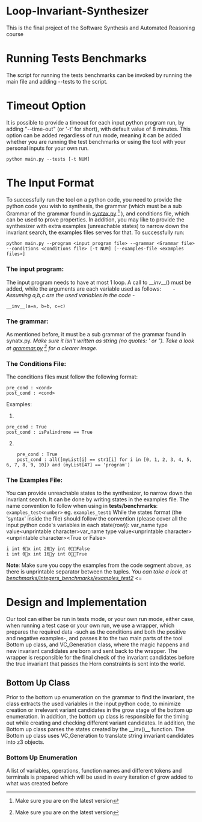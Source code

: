 # Loop-Invariant-Synthesizer
This is the final project of the Software Synthesis and Automated Reasoning course

# Running Tests Benchmarks
The script for running the tests benchmarks can be invoked by running the main file and adding --tests to the script.

# Timeout Option
It is possible to provide a timeout for each input python program run, by adding "--time-out" (or '-t' for short), with default value of 8 minutes.
This option can be added regardless of run mode, meaning it can be added whether you are running the test benchmarks or using the tool with your personal inputs for your own run.

    python main.py --tests [-t NUM]

# The Input Format
To successfully run the tool on a python code, you need to provide the python code you wish to synthesis, the grammar (which must be a sub Grammar of the grammar found in [syntax.py](https://github.com/AbuJabal-Hussein/Loop-Invariant-Synthesizer/blob/dev/syntax.py) [^1] ), and conditions file, which can be used to prove properties. 
In addition, you may like to provide the synthesizer with extra examples (unreachable states) to narrow down the invariant search, the examples files serves for that.
To successfully run: 

    python main.py --program <input program file> --grammar <Grammar file> --conditions <conditions file> [-t NUM] [--examples-file <examples files>]
### The input program:
The input program needs to have at most 1 loop. A call to \___inv_\__() must be added, while the arguments are each variable used as follows:
&nbsp;&nbsp;&nbsp;&nbsp;&nbsp;&nbsp; _- Assuming a,b,c are the used variables in the code -_

    __inv__(a=a, b=b, c=c)
### The grammar:
As mentioned before, it must be a sub grammar of the grammar found in synatx.py.
_Make sure it isn't written as string (no quotes: ' or  "). Take a look at [grammar.py](https://github.com/AbuJabal-Hussein/Loop-Invariant-Synthesizer/blob/dev/benchmarks/integers_benchmark/grammar) [^1] for a clearer image._
### The Conditions File:
The conditions files must follow the following format:

    pre_cond : <cond>
    post_cond : <cond>
Examples: 

1)

    pre_cond : True
    post_cond : isPalindrome == True

2)  
``` 
    pre_cond : True
    post_cond : all([myList[i] == str1[i] for i in [0, 1, 2, 3, 4, 5, 6, 7, 8, 9, 10]) and (myList[47] == 'program')
 ```

### The Examples File:
You can provide unreachable states to the synthesizer, to narrow down the invariant search. It can be done by writing states in the examples file.
The name convention to follow when using in **tests/benchmarks**: `examples_test<number>`  eg. `examples_test1` 
While the states format (the 'syntax' inside the file) should follow the convention (please cover all the input python code's variables in each state(row)):
var_name type value\<unprintable character>var_name type value\<unprintable character>\<unprintable character>\<True or False> 

    i int 6x int 20y int 0False
    i int 0x int 16y int 0True
**Note**: Make sure you copy the examples from the code segment above, as there is unprintable separator between the tuples.
_You can take a look at [benchmarks/integers_benchmarks/examples_test2](https://github.com/AbuJabal-Hussein/Loop-Invariant-Synthesizer/blob/dev/benchmarks/integers_benchmarks/examples_test2)_  <= 
[^1]:  Make sure you are on the latest version


# Design and Implementation

Our tool can either be run in tests mode, or your own run mode, either case, when running a test case or your own run, we use a wrapper, which prepares the required data -such as the conditions and both the positive and negative examples-, and passes it to the two main parts of the tool Bottom up class, and VC_Generation class, where the magic happens and new invariant candidates are born and sent back to the wrapper. The wrapper is responsible for the final check of the invariant candidates before the true invariant that passes the Horn constraints is sent into the world.

## Bottom Up Class
Prior to the bottom up  enumeration on the grammar to find the invariant, the class extracts the used variables in the input python code, to minimize creation or irrelevant variant candidates in the grow stage of the bottom up enumeration.
In addition, the bottom up class is responsible for the timing out while creating and checking different variant candidates.
In addition, the Bottom up class parses the states created by the \_\_inv()__ function.
The Bottom up class uses VC_Generation to translate string invariant candidates into z3 objects.

### Bottom Up Enumeration
A list of variables, operations, function names and different tokens and terminals is prepared which will be used in every iteration of grow added to what was created before 
<!--stackedit_data:
eyJoaXN0b3J5IjpbMTg2NTM2OTMxNywtMTg0NDI5NzI2Niw4Mj
M1MTU1MzQsOTQ2MjE4NzA2LDE0NTA1NDU5MTIsMTUzNTc3NzU5
MiwxOTAyODI5ODI3LDE0ODg5NzM5MDcsLTExMjc2MTM2OTgsLT
ExNzk2NTE3OCwtMTU0ODYwNTg2NF19
-->